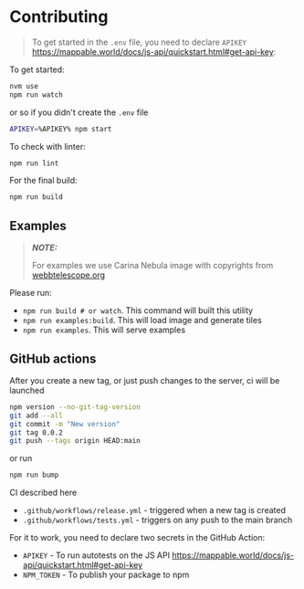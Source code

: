 # Contributing

> To get started in the `.env` file, you need to declare `APIKEY` https://mappable.world/docs/js-api/quickstart.html#get-api-key:

To get started:

```sh
nvm use
npm run watch
```

or so if you didn't create the `.env` file

```sh
APIKEY=%APIKEY% npm start
```

To check with linter:

```sh
npm run lint
```

For the final build:

```sh
npm run build
```

## Examples

> **_NOTE:_**
>
> For examples we use Carina Nebula image with copyrights from [webbtelescope.org](https://webbtelescope.org/contents/media/images/2022/031/01G77PKB8NKR7S8Z6HBXMYATGJ)

Please run:

- `npm run build # or watch`. This command will built this utility
- `npm run examples:build`. This will load image and generate tiles
- `npm run examples`. This will serve examples


## GitHub actions

After you create a new tag, or just push changes to the server, ci will be launched

```sh
npm version --no-git-tag-version
git add --all
git commit -m "New version"
git tag 0.0.2
git push --tags origin HEAD:main
```

or run

```sh
npm run bump
```

CI described here

- `.github/workflows/release.yml` - triggered when a new tag is created
- `.github/workflows/tests.yml` - triggers on any push to the main branch

For it to work, you need to declare two secrets in the GitHub Action:

- `APIKEY` - To run autotests on the JS API https://mappable.world/docs/js-api/quickstart.html#get-api-key
- `NPM_TOKEN` - To publish your package to npm
